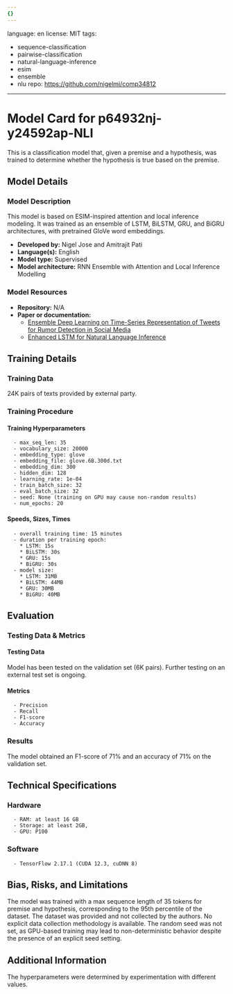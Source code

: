 ```yaml
---
{}
---
```

language: en
license: MIT
tags:
- sequence-classification
- pairwise-classification
- natural-language-inference
- esim
- ensemble
- nlu
repo: https://github.com/nigelmj/comp34812

---

# Model Card for p64932nj-y24592ap-NLI

<!-- Provide a quick summary of what the model is/does. -->

This is a classification model that, given a premise and a hypothesis,
      was trained to determine whether the hypothesis is true based on the premise.


## Model Details

### Model Description

<!-- Provide a longer summary of what this model is. -->

This model is based on ESIM-inspired attention and local inference modeling.
      It was trained as an ensemble of LSTM, BiLSTM, GRU, and BiGRU architectures, with pretrained GloVe word embeddings.

- **Developed by:** Nigel Jose and Amitrajit Pati
- **Language(s):** English
- **Model type:** Supervised
- **Model architecture:** RNN Ensemble with Attention and Local Inference Modelling

### Model Resources

<!-- Provide links where applicable. -->

- **Repository:** N/A
- **Paper or documentation:** 
    - [Ensemble Deep Learning on Time-Series Representation of Tweets for Rumor Detection in Social Media](https://arxiv.org/pdf/2004.12500)
    - [Enhanced LSTM for Natural Language Inference](https://arxiv.org/pdf/1609.06038)
    

## Training Details

### Training Data

<!-- This is a short stub of information on the training data that was used, and documentation related to data pre-processing or additional filtering (if applicable). -->

24K pairs of texts provided by external party.

### Training Procedure

<!-- This relates heavily to the Technical Specifications. Content here should link to that section when it is relevant to the training procedure. -->

#### Training Hyperparameters

<!-- This is a summary of the values of hyperparameters used in training the model. -->


      - max_seq_len: 35
      - vocabulary_size: 20000
      - embedding_type: glove
      - embedding_file: glove.6B.300d.txt
      - embedding_dim: 300
      - hidden_dim: 128
      - learning_rate: 1e-04
      - train_batch_size: 32
      - eval_batch_size: 32
      - seed: None (training on GPU may cause non-random results)
      - num_epochs: 20

#### Speeds, Sizes, Times

<!-- This section provides information about how roughly how long it takes to train the model and the size of the resulting model. -->


      - overall training time: 15 minutes
      - duration per training epoch: 
        * LSTM: 15s
        * BiLSTM: 30s
        * GRU: 15s
        * BiGRU: 30s
      - model size: 
        * LSTM: 31MB
        * BiLSTM: 44MB
        * GRU: 30MB
        * BiGRU: 40MB

## Evaluation

<!-- This section describes the evaluation protocols and provides the results. -->

### Testing Data & Metrics

#### Testing Data

<!-- This should describe any evaluation data used (e.g., the development/validation set provided). -->

Model has been tested on the validation set (6K pairs). Further testing on an external test set is ongoing.

#### Metrics

<!-- These are the evaluation metrics being used. -->


      - Precision
      - Recall
      - F1-score
      - Accuracy

### Results

The model obtained an F1-score of 71% and an accuracy of 71% on the validation set.

## Technical Specifications

### Hardware


      - RAM: at least 16 GB
      - Storage: at least 2GB,
      - GPU: P100

### Software


      - TensorFlow 2.17.1 (CUDA 12.3, cuDNN 8)

## Bias, Risks, and Limitations

<!-- This section is meant to convey both technical and sociotechnical limitations. -->

The model was trained with a max sequence length of 35 tokens for premise and hypothesis, corresponding to the 95th percentile of the dataset.
      The dataset was provided and not collected by the authors. No explicit data collection methodology is available.
      The random seed was not set, as GPU-based training may lead to non-deterministic behavior despite the presence of an explicit seed setting.

## Additional Information

<!-- Any other information that would be useful for other people to know. -->

The hyperparameters were determined by experimentation
      with different values.

